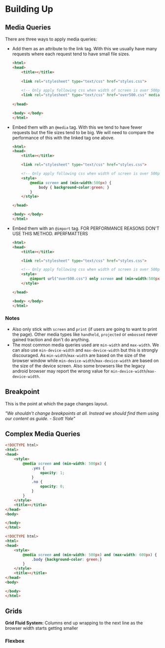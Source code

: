 # Building Up

## Media Queries

There are three ways to apply media queries:

* Add them as an attribute to the link tag. With this we usually have many requests where each request tend to have small file sizes.

    ```html
    <html>
    <head>
        <title></title>
        
        <link rel="stylesheet" type="text/css" href="styles.css">
        
        <!-- Only apply following css when width of screen is over 500px wide -->
        <link rel="stylesheet" type="text/css" href="over500.css" media="screen and (min-width:500px)">
        
    </head>
    
    <body> </body>
    </html>
    ```

* Embed them with an `@media` tag. With this we tend to have fewer requests but the file sizes tend to be big. We will need to compare the performance of this with the linked tag one above.

    ```html
    <html>
    <head>
        <title></title>

        <link rel="stylesheet" type="text/css" href="styles.css">

        <!-- Only apply following css when width of screen is over 500px wide -->
        <style>
            @media screen and (min-width:500px) {
                body { background-color:green; }
            } 
        </style>

    </head>

    <body> </body>
    </html>
    ```

* Embed them with an `@import` tag. FOR PERFORMANCE REASONS DON'T USE THIS METHOD. #PERFMATTERS
    ```html
    <html>
    <head>
        <title></title>

        <link rel="stylesheet" type="text/css" href="styles.css">

        <!-- Only apply following css when width of screen is over 500px wide -->
        <style>
            @import url("over500.css") only screen and (min-width:500px);
        </style>

    </head>
    
    <body> </body>
    </html>
    ```

### Notes
* Also only stick with `screen` and `print` (if users are going to want to print the page). Other media types like `handheld`, `projected` or `embossed` never gained traction and don't do anything.
* The most common media queries used are `min-width` and `max-width`. We can also use `min-device-width` and `max-device-width` but this is strongly discouraged. As `min-width`/`max-width` are based on the size of the browser window while `min-device-width`/`max-device-width` are based on the size of the device screen. Also some browsers like the legacy android browser may report the wrong value for `min-device-width`/`max-device-width`.

## Breakpoint
This is the point at which the page changes layout. 

*"We shouldn't change breakpoints at all. Instead we should find them using our content as guide. - Scott Yale"*

## Complex Media Queries
```html 
<!DOCTYPE html>
<html>
<head>
    <style>
        @media screen and (min-width: 500px) {
            .yes {
                opacity: 1;
            }
            .no {
                opacity: 0;
            }
        } 
    </style>
    <title></title>
</head>
<body>

</body>
</html>
```

```html 
<!DOCTYPE html>
<html>
<head>
    <style>
        @media screen and (min-width: 500px) and (max-width: 600px) {
            .body {background-color: green;}
        }
    </style>
    <title></title>
</head>
<body>

</body>
</html>
```

## Grids
**Grid Fluid System:** Columns end up wrapping to the next line as the browser width starts getting smaller

### Flexbox


 
